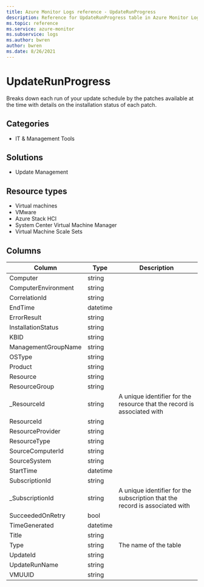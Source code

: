 ```yaml
---
title: Azure Monitor Logs reference - UpdateRunProgress
description: Reference for UpdateRunProgress table in Azure Monitor Logs.
ms.topic: reference
ms.service: azure-monitor
ms.subservice: logs
ms.author: bwren
author: bwren
ms.date: 8/26/2021
---
```


# UpdateRunProgress

 Breaks down each run of your update schedule by the patches available at the time with details on the installation status of each patch.

## Categories

- IT & Management Tools
## Solutions

- Update Management
## Resource types

- Virtual machines
- VMware
- Azure Stack HCI
- System Center Virtual Machine Manager
- Virtual Machine Scale Sets




## Columns

|Column|Type|Description|
|---|---|---|
|Computer|string||
|ComputerEnvironment|string||
|CorrelationId|string||
|EndTime|datetime||
|ErrorResult|string||
|InstallationStatus|string||
|KBID|string||
|ManagementGroupName|string||
|OSType|string||
|Product|string||
|Resource|string||
|ResourceGroup|string||
|_ResourceId|string|A unique identifier for the resource that the record is associated with|
|ResourceId|string||
|ResourceProvider|string||
|ResourceType|string||
|SourceComputerId|string||
|SourceSystem|string||
|StartTime|datetime||
|SubscriptionId|string||
|_SubscriptionId|string|A unique identifier for the subscription that the record is associated with|
|SucceededOnRetry|bool||
|TimeGenerated|datetime||
|Title|string||
|Type|string|The name of the table|
|UpdateId|string||
|UpdateRunName|string||
|VMUUID|string||
